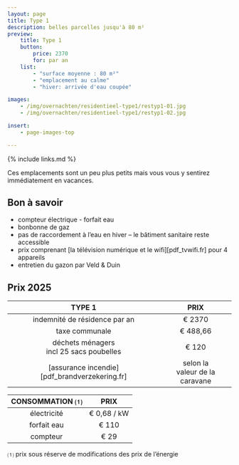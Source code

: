 ```yaml
---
layout: page
title: Type 1
description: belles parcelles jusqu'à 80 m²
preview:
    title: Type 1
    button:
        price: 2370
        for: par an
    list:
        - "surface moyenne : 80 m²"
        - "emplacement au calme"
        - "hiver: arrivée d'eau coupée"

images:
    - /img/overnachten/residentieel-type1/restyp1-01.jpg
    - /img/overnachten/residentieel-type1/restyp1-02.jpg

insert:
    - page-images-top

---
```


{% include links.md %}

Ces emplacements sont un peu plus petits mais vous vous y sentirez immédiatement en vacances.


## Bon à savoir

- compteur électrique - forfait eau
- bonbonne de gaz
- pas de raccordement à l’eau en hiver – le bâtiment sanitaire reste accessible
- prix comprenant [la télévision numérique et le wifi][pdf_tvwifi.fr] pour 4 appareils
- entretien du gazon par Veld & Duin


## Prix 2025

TYPE 1                                         |PRIX                               |
:---------------------------------------------:|:----------------------------------:|
indemnité de résidence par an                  | € 2370      
taxe communale                                 | € 488,66
déchets ménagers<br>incl 25 sacs poubelles<br> | € 120   
 [assurance incendie][pdf_brandverzekering.fr]    | selon la<br>valeur de la caravane

CONSOMMATION ⑴           |PRIX          |
:--------------------:|:-------------:|
électricité           | € 0,68 / kW        
forfait eau           | € 110
compteur              | € 29

⑴ prix sous réserve de modifications des prix de l’énergie
